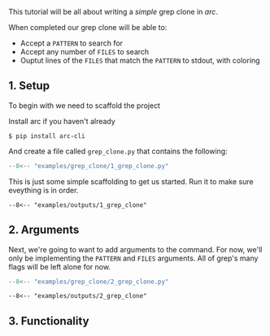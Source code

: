 This tutorial will be all about writing a *simple* grep clone in *arc*.

When completed our grep clone will be able to:

- Accept a `PATTERN` to search for
- Accept any number of `FILES` to search
- Ouptut lines of the `FILES` that match the `PATTERN` to stdout, with coloring


## 1. Setup

To begin with we need to scaffold the project

Install arc if you haven't already
```console
$ pip install arc-cli
```

And create a file called `grep_clone.py` that contains the following:
```py title="examples/grep_clone/1_grep_clone.py"
--8<-- "examples/grep_clone/1_grep_clone.py"
```
This is just some simple scaffolding to get us started. Run it to make sure eveything is in order.
```console
--8<-- "examples/outputs/1_grep_clone"
```

## 2. Arguments
Next, we're going to want to add arguments to the command. For now, we'll only be implementing the `PATTERN` and `FILES` arguments. All of grep's many flags will be left alone for now.

```py title="examples/grep_clone/2_grep_clone.py"
--8<-- "examples/grep_clone/2_grep_clone.py"
```

```console
--8<-- "examples/outputs/2_grep_clone"
```
## 3. Functionality